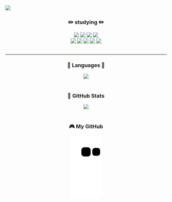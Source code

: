 <img src="https://capsule-render.vercel.app/api?type=waving&color=auto&height=200&section=header&text=Hello,&nbsp;I'm&nbsp;dahye!&fontSize=90" />
<div align = "center">
  <h3>✏️ studying ✏️ </h3>
<img src="https://img.shields.io/badge/GitHub-181717?style=for-the-badge&logo=GitHub&logoColor=white">
<img src="https://img.shields.io/badge/JavaScript-F7DF1E?style=for-the-badge&logo=JavaScript&logoColor=white">
<img src="https://img.shields.io/badge/MySQL-4479A1?style=for-the-badge&logo=MySQL&logoColor=white">
<img src="https://img.shields.io/badge/Node.js-339933?style=for-the-badge&logo=Node.js&logoColor=white">
  <br>
<img src="https://img.shields.io/badge/Sequelize-52B0E7?style=for-the-badge&logo=Sequelize&logoColor=white">
<img src="https://img.shields.io/badge/MongoDB-47A248?style=for-the-badge&logo=MongoDB&logoColor=white">
<img src="https://img.shields.io/badge/Express-000000?style=for-the-badge&logo=Express&logoColor=white">
<img src="https://img.shields.io/badge/NGINX-009639?style=for-the-badge&logo=NGINX&logoColor=white">
<img src="https://img.shields.io/badge/Socket.io-010101?style=for-the-badge&logo=Socket.io&logoColor=white">


  <br>
  <br>
  <hr>
  <h3>📝 Languages 📝</h3>
<div align="center"><img src="https://github-readme-stats.vercel.app/api/top-langs/?username=dahye24&layout=compact">	</div>	
  <br>
  <h3>🐞 GitHub Stats</h3>
<div align="center"><img src="https://github-readme-stats.vercel.app/api?username=dahye24&theme=tokyonight&show_icons=true"> </div>
  <br>
  <h3>🎮 My GitHub</h3>
  
  ![snake gif](https://github.com/dahye24/dahye24/blob/output/github-contribution-grid-snake.svg)
